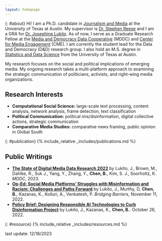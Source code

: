 ```yaml
---
layout: homepage
---
```

{: #about}
Hi! I am a Ph.D. candidate in [Journalism and Media](https://journalism.utexas.edu/) at the University of Texas at Austin. My supervisor is [Dr. Stephen Reese](https://journalism.utexas.edu/faculty/stephen-d-reese) and I am a GRA for [Dr. Josephine Lukito](https://moody.utexas.edu/faculty/jo-lukito). As of now, I serve as a Graduate Research Fellow at the [Media and Democracy Data Cooperative](https://mddatacoop.org/) (MDDC) and [Center for Media Engagement](https://mediaengagement.org) (CME). I am currently the student lead for the Data and Democracy (D&D) research group. I also hold an M.S. degree in [Statistics and Data Science](https://stat.utexas.edu/) from the University of Texas at Austin.

My research focuses on the social and political implications of emerging media. My ongoing research takes a multi-platform approach to examining the strategic communication of politicians, activists, and right-wing media organizations.

## Research Interests

- **Computational Social Science:** large-scale text processing, content analysis, network analysis, frame detection, text classification
- **Political Communication:** political mis/disinformation, digital collective actions, strategic communication
- **Comparative Media Studies:** comparative news framing, public opinion in Global South

{: #publication}
{% include_relative _includes/publications.md %}

## Public Writings
- **[The State of Digital Media Data Research 2022](https://mddatacoop.org/files/2023/State%20of%20Digital%20Media%20Data%20Research%202023.pdf)** by Lukito, J., Brown, M., Dahlke, R., Suk J., Yang, Y., Zhang, Y., **Chen, B.**, Kim, S. J., Soorholtz, K. *MDDC*, 2023. 
- **[Op-Ed: Social Media Platforms’ Struggles with Misinformation and Racism: Challenges and Paths Forward](https://bridgingbarriers.utexas.edu/news/op-ed-social-media-platforms-struggles-misinformation-and-racism-challenges-and-paths-forward)** by Lukito, J., Murthy, D, **Chen, B.**, Kazanas, K., Kolluri, A., Venkatesh, P. *Bridging Barriers*, November 11, 2022. 
- **[Policy Brief: Designing Responsible AI Technologies to Curb Disinformation Project](https://utexas.app.box.com/s/afle7fobyw130ef0yorrqcqmiyy9k0ez)** by Lukito, J., Kazanas, K., **Chen, B.**. October 26, 2022.

{: #resource}
{% include_relative _includes/resources.md %}

last update: 12/18/2023
